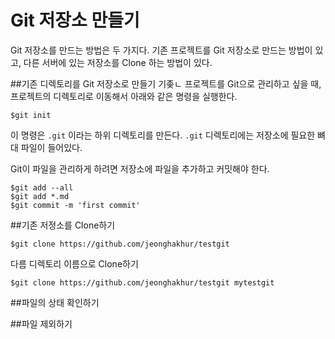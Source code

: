 # Git 저장소 만들기

Git 저장소를 만드는 방법은 두 가지다. 기존 프로젝트를 Git 저장소로 만드는 방법이 있고, 다른 서버에 있는 저장소를 Clone 하는 방법이 있다.

##기존 디렉토리를 Git 저장소로 만들기
기좆ㄴ 프로젝트를 Git으로 관리하고 싶을 때, 프로젝트의 디렉토리로 이동해서 아래와 같은 명령을 실행한다.

```
$git init
```

이 명령은 ```.git``` 이라는 하위 디렉토리를 만든다. ```.git``` 디렉토리에는 저장소에 필요한 뼈대 파일이 들어있다.

Git이 파일을 관리하게 하려면 저장소에 파일을 추가하고 커밋해야 한다.

```
$git add --all
$git add *.md
$git commit -m 'first commit'
```

##기존 저정소를 Clone하기

```
$git clone https://github.com/jeonghakhur/testgit
```

다름 디렉토리 이름으로 Clone하기

```
$git clone https://github.com/jeonghakhur/testgit mytestgit
```

##파일의 상태 확인하기

##파일 제외하기


